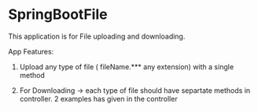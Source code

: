 # SpringBootFile

This application is for File uploading and downloading. 

App Features:

1. Upload any type of file ( fileName.***  any extension) with a single  method

2. For Downloading ->  each type of file  should have separtate methods in controller. 2 examples has given in the controller
